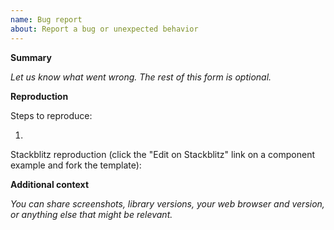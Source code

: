 ```yaml
---
name: Bug report
about: Report a bug or unexpected behavior
---
```


**Summary**

*Let us know what went wrong. The rest of this form is optional.*

**Reproduction**

Steps to reproduce:

1. 

Stackblitz reproduction (click the "Edit on Stackblitz" link on a component example and fork the template):

**Additional context**

*You can share screenshots, library versions, your web browser and version, or anything else that might be relevant.*
